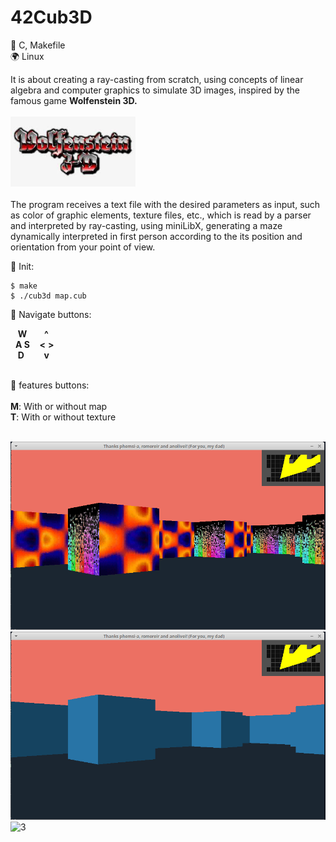 # 42Cub3D

🔧 C, Makefile </br>
🌍 Linux

It is about creating a ray-casting from scratch, using concepts of linear algebra and computer graphics to simulate 3D images, inspired by the famous game **Wolfenstein 3D.** </br></br>
<a href="http://users.atw.hu/wolf3d/"><img src="wolf3d.jpg" alt="wolf3d" width="200"/></a><br/></br>
The program receives a text file with the desired parameters as input, such as color of graphic elements, texture files, etc., which is read by a parser and interpreted by ray-casting, using miniLibX, generating a maze dynamically interpreted in first person according to the its position and orientation from your point of view.



🚀 Init:</br>
```
$ make 
$ ./cub3d map.cub 
```

🧭 Navigate buttons:</br>

&nbsp;&nbsp;&nbsp;**W**&nbsp;&nbsp;&nbsp;&nbsp;&nbsp;&nbsp;&nbsp;**^**</br>
&nbsp;&nbsp;**A S**&nbsp;&nbsp;&nbsp;&nbsp;**<**&nbsp;**>**</br>
&nbsp;&nbsp;&nbsp;**D**&nbsp;&nbsp;&nbsp;&nbsp;&nbsp;&nbsp;&nbsp;&nbsp;**v**</br></br>

🍪 features buttons:</br></br>
**M**: With or without map</br>
**T**: With or without texture</br></br>


![1](scene/cub01.png)
![2](scene/cub02.png)
![3](scene/demoCub.gif)


